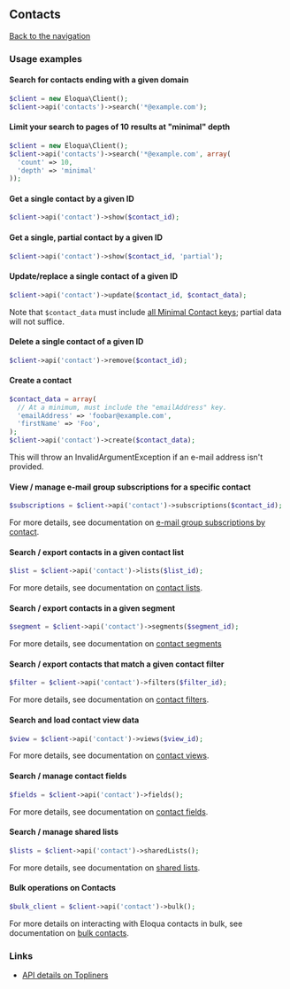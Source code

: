 ## Contacts
[Back to the navigation](index.md)

### Usage examples

#### Search for contacts ending with a given domain
```php
$client = new Eloqua\Client();
$client->api('contacts')->search('*@example.com');
```

#### Limit your search to pages of 10 results at "minimal" depth
```php
$client = new Eloqua\Client();
$client->api('contacts')->search('*@example.com', array(
  'count' => 10,
  'depth' => 'minimal'
));
```

#### Get a single contact by a given ID
```php
$client->api('contact')->show($contact_id);
```

#### Get a single, partial contact by a given ID
```php
$client->api('contact')->show($contact_id, 'partial');
```

#### Update/replace a single contact of a given ID
```php
$client->api('contact')->update($contact_id, $contact_data);
```
Note that `$contact_data` must include [all Minimal Contact keys]; partial data
will not suffice.

#### Delete a single contact of a given ID
```php
$client->api('contact')->remove($contact_id);
```

#### Create a contact
```php
$contact_data = array(
  // At a minimum, must include the "emailAddress" key.
  'emailAddress' => 'foobar@example.com',
  'firstName' => 'Foo',
);
$client->api('contact')->create($contact_data);
```
This will throw an InvalidArgumentException if an e-mail address isn't provided.

#### View / manage e-mail group subscriptions for a specific contact
```php
$subscriptions = $client->api('contact')->subscriptions($contact_id);
```
For more details, see documentation on
[e-mail group subscriptions by contact](contacts/subscriptions.md).

#### Search / export contacts in a given contact list
```php
$list = $client->api('contact')->lists($list_id);
```
For more details, see documentation on [contact lists](contacts/list.md).

#### Search / export contacts in a given segment
```php
$segment = $client->api('contact')->segments($segment_id);
```
For more details, see documentation on [contact segments](contacts/segment.md)

#### Search / export contacts that match a given contact filter
```php
$filter = $client->api('contact')->filters($filter_id);
```
For more details, see documentation on [contact filters](contacts/filters.md).

#### Search and load contact view data
```php
$view = $client->api('contact')->views($view_id);
```
For more details, see documentation on [contact views](contacts/views.md).

#### Search / manage contact fields
```php
$fields = $client->api('contact')->fields();
```
For more details, see documentation on [contact fields](contacts/fields.md).

#### Search / manage shared lists
```php
$lists = $client->api('contact')->sharedLists();
```
For more details, see documentation on [shared lists](contacts/shared-lists.md).

#### Bulk operations on Contacts
```php
$bulk_client = $client->api('contact')->bulk();
```
For more details on interacting with Eloqua contacts in bulk, see documentation
on [bulk contacts](contacts/bulk.md).

### Links

* [API details on Topliners](http://topliners.eloqua.com/docs/DOC-3070)

[all Minimal Contact keys]: http://secure.p01.eloqua.com/api/docs/Static/Rest/2.0/doc.htm#Contact
